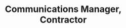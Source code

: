 ---
member: travis
name: Travis Lee
title: Communications Manager, Contractor
email:
photo: /resources/img/travis.jpg
contact_for: [documentationImprovements]
---